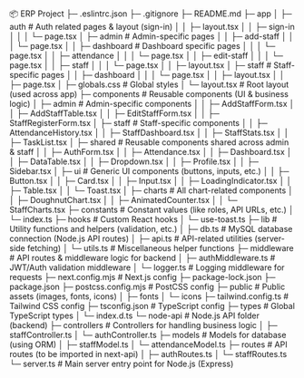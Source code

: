 📦 ERP Project
├─ .eslintrc.json
├─ .gitignore
├─ README.md
├─ app
│  ├─ auth                 # Auth related pages & layout (sign-in)
│  │  ├─ layout.tsx
│  │  ├─ sign-in
│  │  │  └─ page.tsx
│  ├─ admin                # Admin-specific pages
│  │  ├─ add-staff
│  │  │  └─ page.tsx
│  │  ├─ dashboard         # Dashboard specific pages
│  │  │  └─ page.tsx
│  │  ├─ attendance
│  │  │  └─ page.tsx
│  │  ├─ edit-staff
│  │  │  └─ page.tsx
│  │  ├─ staff
│  │  │  └─ page.tsx
│  │  ├─ layout.tsx
│  ├─ staff                # Staff-specific pages
│  │  ├─ dashboard
│  │  │  └─ page.tsx
│  │  ├─ layout.tsx
│  │  ├─ page.tsx
│  ├─ globals.css          # Global styles
│  └─ layout.tsx           # Root layout (used across app)
├─ components              # Reusable components (UI & business logic)
│  ├─ admin                # Admin-specific components
│  │  ├─ AddStaffForm.tsx
│  │  ├─ AddStaffTable.tsx
│  │  ├─ EditStaffForm.tsx
│  │  ├─ StaffRegisterForm.tsx
│  ├─ staff                # Staff-specific components
│  │  ├─ AttendanceHistory.tsx
│  │  ├─ StaffDashboard.tsx
│  │  ├─ StaffStats.tsx
│  │  ├─ TaskList.tsx
│  ├─ shared               # Reusable components shared across admin & staff
│  │  ├─ AuthForm.tsx
│  │  ├─ Attendance.tsx
│  │  ├─ Dashboard.tsx
│  │  ├─ DataTable.tsx
│  │  ├─ Dropdown.tsx
│  │  ├─ Profile.tsx
│  │  ├─ Sidebar.tsx
│  ├─ ui                   # Generic UI components (buttons, inputs, etc.)
│  │  ├─ Button.tsx
│  │  ├─ Card.tsx
│  │  ├─ Input.tsx
│  │  ├─ LoadingIndicator.tsx
│  │  ├─ Table.tsx
│  │  └─ Toast.tsx
│  ├─ charts               # All chart-related components
│  │  ├─ DoughnutChart.tsx
│  │  ├─ AnimatedCounter.tsx
│  │  └─ StaffCharts.tsx
├─ constants               # Constant values (like roles, API URLs, etc.)
│  └─ index.ts
├─ hooks                   # Custom React hooks
│  └─ use-toast.ts
├─ lib                     # Utility functions and helpers (validation, etc.)
│  ├─ db.ts                # MySQL database connection (Node.js API routes)
│  ├─ api.ts               # API-related utilities (server-side fetching)
│  └─ utils.ts             # Miscellaneous helper functions
├─ middleware              # API routes & middleware logic for backend
│  ├─ authMiddleware.ts     # JWT/Auth validation middleware
│  └─ logger.ts            # Logging middleware for requests
├─ next.config.mjs         # Next.js config
├─ package-lock.json
├─ package.json
├─ postcss.config.mjs      # PostCSS config
├─ public                  # Public assets (images, fonts, icons)
│  ├─ fonts
│  └─ icons
├─ tailwind.config.ts      # Tailwind CSS config
├─ tsconfig.json           # TypeScript config
├─ types                   # Global TypeScript types
│  └─ index.d.ts
└─ node-api                # Node.js API folder (backend)
   ├─ controllers          # Controllers for handling business logic
   │  ├─ staffController.ts
   │  └─ authController.ts
   ├─ models               # Models for database (using ORM)
   │  ├─ staffModel.ts
   │  └─ attendanceModel.ts
   ├─ routes               # API routes (to be imported in next-api)
   │  ├─ authRoutes.ts
   │  └─ staffRoutes.ts
   └─ server.ts            # Main server entry point for Node.js (Express)
